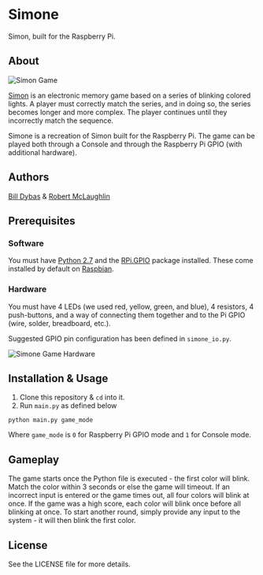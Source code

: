 # Simone

Simon, built for the Raspberry Pi.

## About

![Simon Game](https://cloud.githubusercontent.com/assets/13719429/21077790/1c89934a-bf25-11e6-806d-6c318639b686.jpg)

[Simon](https://en.wikipedia.org/wiki/Simon_(game)) is an electronic memory game based on a series of blinking colored lights. A player must correctly match the series, and in doing so, the series becomes longer and more complex. The player continues until they incorrectly match the sequence.

Simone is a recreation of Simon built for the Raspberry Pi. The game can be played both through a Console and through the Raspberry Pi GPIO (with additional hardware).

## Authors

[Bill Dybas](https://github.com/billdybas) & [Robert McLaughlin](https://github.com/robmcl4)

## Prerequisites

### Software

You must have [Python 2.7](https://www.python.org/downloads/) and the [RPi.GPIO](https://pypi.python.org/pypi/RPi.GPIO) package installed. These come installed by default on [Raspbian](https://www.raspberrypi.org/downloads/raspbian/).

### Hardware

You must have 4 LEDs (we used red, yellow, green, and blue), 4 resistors, 4 push-buttons, and a way of connecting them together and to the Pi GPIO (wire, solder, breadboard, etc.).

Suggested GPIO pin configuration has been defined in `simone_io.py`.

![Simone Game Hardware](https://cloud.githubusercontent.com/assets/13719429/21077762/21146210-bf24-11e6-97dc-a19ae275b0a2.JPG)

## Installation & Usage

1. Clone this repository & `cd` into it.
2. Run `main.py` as defined below

`python main.py game_mode`

Where `game_mode` is `0` for Raspberry Pi GPIO mode and `1` for Console mode.

## Gameplay

The game starts once the Python file is executed - the first color will blink. Match the color within 3 seconds or else the game will timeout. If an incorrect input is entered or the game times out, all four colors will blink at once. If the game was a high score, each color will blink once before all blinking at once. To start another round, simply provide any input to the system - it will then blink the first color.

## License

See the LICENSE file for more details.
